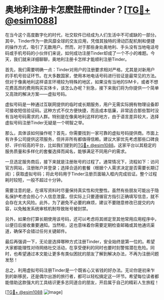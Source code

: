 # 奥地利注册卡怎麽註冊tinder？[[TG💪+ @esim1088](https://t.me/s/esim1088)]

在当今这个高度数字化的时代，社交软件已经成为人们生活中不可或缺的一部分。其中，Tinder作为一款风靡全球的交友应用，凭借其独特的滑动匹配机制和便捷的操作方式，吸引了无数用户。然而，对于那些身处奥地利、手头没有当地电话号码或手机号码的小伙伴们来说，如何成功注册Tinder却成了一个不小的难题。今天，我们就来详细聊聊，奥地利注册卡怎样才能顺利注册Tinder。

首先，我们需要明确一点：Tinder对用户的注册要求相对严格，尤其是对新用户的手机号验证环节。在大多数国家，使用本地电话号码进行验证是最常见的方法。但对于像奥地利这样语言环境较为特殊的地区，如果没有当地的SIM卡，或者不想花费高昂的费用购买实体卡，该怎么办呢？别急，接下来我们将为你提供一个简单又高效的解决方案——虚拟号码。

虚拟号码是一种通过互联网提供的临时或长期服务，用户无需实际拥有物理设备即可接收短信验证码。这种方式不仅方便快捷，而且成本低廉，非常适合那些暂时没有当地号码需求的人群。特别是在像奥地利这样的地方，由于语言差异较大，选择虚拟号码注册Tinder无疑是一个明智之举。

那么，具体该如何操作呢？首先，你需要找到一家可靠的虚拟号码提供商。市面上有许多公司提供这项服务，但并非所有都值得信赖。建议大家优先考虑那些口碑良好、评价较高的平台，比如我们提到的[TG💪+ @esim1088](https://t.me/s/esim1088)。这家平台以其稳定的服务质量和多样化的套餐选择而闻名，能够满足不同用户的需求。

一旦选定服务商后，接下来就是注册账号的过程了。通常情况下，流程如下：访问官方网站，注册账户并登录；选择合适的套餐（根据个人需求决定是否需要长期订阅）；获取虚拟号码；将此号码用于Tinder注册页面输入框内完成验证。整个过程耗时较短，一般不超过十分钟。

需要注意的是，在填写资料时尽量保持真实性和完整性。虽然有些朋友可能出于隐私保护考虑会担心个人信息泄露，但实际上只要遵循官方指引正确填写信息，就不会存在太大风险。此外，为了避免不必要的麻烦，建议不要随意修改已提交的内容，以免触发系统审核机制导致账号被封禁。

另外，如果你打算长期使用该号码，还可以考虑将其绑定至其他常用应用程序中，以便日后接收重要通知。当然啦，这也意味着你需要定期检查邮箱或其他通讯渠道，确保不会错过任何关键邮件。

最后再强调一下，无论是选择哪种方式注册Tinder，安全始终是第一位的。希望大家都能理性对待网络社交活动，在享受便利的同时也要时刻警惕潜在危险。同时，也希望通过本文能让更多有类似困扰的朋友了解到解决办法，不再为注册问题发愁！

总之，利用虚拟号码注册Tinder是一个既省心又省钱的好办法。无论你是初来乍到的新移民，还是偶尔出游的旅行者，都可以轻松搞定这一环节。希望每位读者都能借助这款强大的工具结识更多志同道合的朋友，开启属于自己的精彩人生旅程！ 

[[TG💪+ @esim1088](https://t.me/s/esim1088) ![Image](https://i.postimg.cc/4NQfJmqS/Snipaste-2025-05-13-00-14-12.png)]